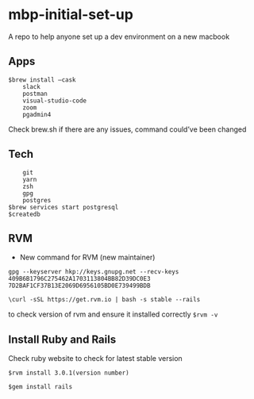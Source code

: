 # mbp-initial-set-up
A repo to help anyone set up a dev environment on a new macbook

## Apps 
```
$brew install —cask
	slack
	postman
	visual-studio-code
	zoom
	pgadmin4
```

Check brew.sh if there are any issues, command could’ve been changed

## Tech
```$brew install 
	git
	yarn
	zsh
	gpg
	postgres
$brew services start postgresql
$createdb
```

## RVM
- New command for RVM (new maintainer)

```gpg --keyserver hkp://keys.gnupg.net --recv-keys 409B6B1796C275462A1703113804BB82D39DC0E3 7D2BAF1CF37B13E2069D6956105BD0E739499BDB```

```\curl -sSL https://get.rvm.io | bash -s stable --rails```

to check version of rvm and ensure it installed correctly
```$rvm -v ```


## Install Ruby and Rails

Check ruby website to check for latest stable version

```$rvm install 3.0.1(version number)```

```$gem install rails```
